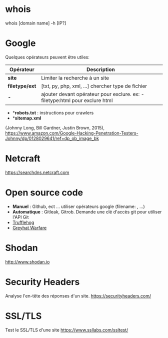 # whois
whois \[domain name] -h \[IP?]

# Google
Quelques opérateurs peuvent être utiles:

| Opérateur | Description |
| --- | --- |
| **site** | Limiter la recherche à un site |
| **filetype/ext** | [txt, py, php, xml, ...] chercher type de fichier |
| **-** | ajouter devant opérateur pour exclure. ex: -filetype:html pour exclure html |

* ***robots.txt** : instructions pour crawlers
* ***sitemap.xml**

(Johnny Long, Bill Gardner, Justin Brown, 2015), https://www.amazon.com/Google-Hacking-Penetration-Testers-Johnny/dp/0128029641/ref=dp_ob_image_bk

# Netcraft
https://searchdns.netcraft.com

# Open source code
* **Manuel** : Github, ect ... utiliser opérateurs google (filename: ,  ...)
* **Automatique** : Gitleak, Gitrob. Demande une clé d'accès git pour utiliser l'API Git
* [Trufflehog](https://github.com/trufflesecurity/truffleHog)
* [Greyhat Warfare](https://buckets.grayhatwarfare.com/)

# Shodan
http://www.shodan.io

# Security Headers
Analyse l'en-tête des réponses d'un site.
https://securityheaders.com/

# SSL/TLS
Test le SSL/TLS d'une site
https://www.ssllabs.com/ssltest/
